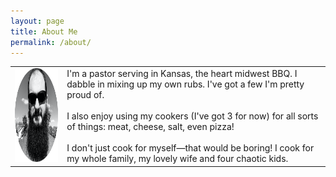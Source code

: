 ```yaml
---
layout: page
title: About Me
permalink: /about/
---
```


|  |  |
| :----: | ---- |
| <img src="/assets/the-bbq-rev-round.png" alt="The BBQ Rev" width="150" height="150" /> | I'm a pastor serving in Kansas, the heart midwest BBQ. I dabble in mixing up my own rubs. I've got a few I'm pretty proud of.<br /><br />I also enjoy using my cookers (I've got 3 for now) for all sorts of things: meat, cheese, salt, even pizza!<br /><br />I don't just cook for myself—that would be boring! I cook for my whole family, my lovely wife and four chaotic kids. |